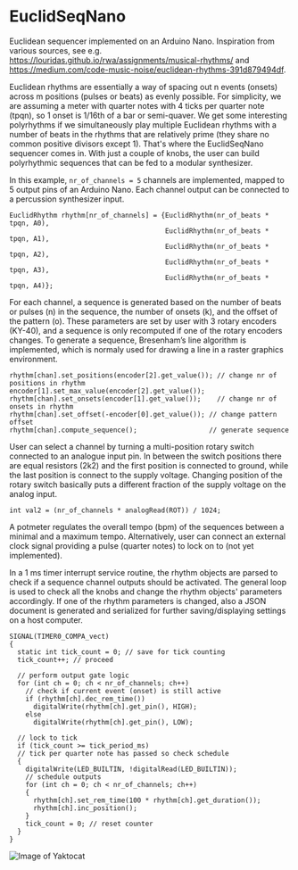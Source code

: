 # EuclidSeqNano
Euclidean sequencer implemented on an Arduino Nano. Inspiration from various sources, see e.g. https://louridas.github.io/rwa/assignments/musical-rhythms/ and  https://medium.com/code-music-noise/euclidean-rhythms-391d879494df.

Euclidean rhythms are essentially a way of spacing out n events (onsets) across m positions (pulses or beats) as evenly possible. For simplicity, we are assuming a meter with quarter notes with 4 ticks per quarter note (tpqn), so 1 onset is 1/16th of a bar or semi-quaver. We get some interesting polyrhythms if we simultaneously play multiple Euclidean rhythms with a number of beats in the rhythms that are relatively prime (they share no common positive divisors except 1). That's where the EuclidSeqNano sequencer comes in. With just a couple of knobs, the user can build polyrhythmic sequences that can be fed to a modular synthesizer.

In this example, `nr_of_channels = 5` channels are implemented, mapped to 5 output pins of an Arduino Nano. Each channel output can be connected to a percussion synthesizer input.
```
EuclidRhythm rhythm[nr_of_channels] = {EuclidRhythm(nr_of_beats * tpqn, A0),
                                       EuclidRhythm(nr_of_beats * tpqn, A1),
                                       EuclidRhythm(nr_of_beats * tpqn, A2),
                                       EuclidRhythm(nr_of_beats * tpqn, A3),
                                       EuclidRhythm(nr_of_beats * tpqn, A4)};
```
For each channel, a sequence is generated based on the number of beats or pulses (n) in the sequence, the number of onsets (k), and the offset of the pattern (o). 
These  parameters are set by user with 3 rotary encoders (KY-40), and a sequence is only recomputed if one of the rotary encoders changes. To generate a sequence, Bresenham’s line algorithm is implemented, which is normaly used for drawing a line in a raster graphics environment.
```
rhythm[chan].set_positions(encoder[2].get_value()); // change nr of positions in rhythm
encoder[1].set_max_value(encoder[2].get_value());
rhythm[chan].set_onsets(encoder[1].get_value());    // change nr of onsets in rhythm
rhythm[chan].set_offset(-encoder[0].get_value()); // change pattern offset
rhythm[chan].compute_sequence();                  // generate sequence
```
User can select a channel by turning a multi-position rotary switch connected to an analogue input pin. In between the switch positions there are equal resistors (2k2) and the first position is connected to ground, while the last position is connect to the supply voltage. Changing position of the rotary switch basically puts a different fraction of the supply voltage on the analog input.
```
int val2 = (nr_of_channels * analogRead(ROT)) / 1024;
```
A potmeter regulates the overall tempo (bpm) of the sequences between a minimal and a maximum tempo.
Alternatively, user can connect an external clock signal providing a pulse (quarter notes) to lock on to (not yet implemented).

In a 1 ms timer interrupt service routine, the rhythm objects are parsed to check if a sequence channel outputs should be activated.
The general loop is used to check all the knobs and change the rhythm objects' parameters accordingly. If one of the rhythm parameters is changed, also a JSON document is generated and serialized for further saving/displaying settings on a host computer.
```
SIGNAL(TIMER0_COMPA_vect)
{
  static int tick_count = 0; // save for tick counting
  tick_count++; // proceed

  // perform output gate logic
  for (int ch = 0; ch < nr_of_channels; ch++)
    // check if current event (onset) is still active
    if (rhythm[ch].dec_rem_time())
      digitalWrite(rhythm[ch].get_pin(), HIGH);
    else
      digitalWrite(rhythm[ch].get_pin(), LOW);

  // lock to tick
  if (tick_count >= tick_period_ms)
  // tick per quarter note has passed so check schedule
  {
    digitalWrite(LED_BUILTIN, !digitalRead(LED_BUILTIN));
    // schedule outputs
    for (int ch = 0; ch < nr_of_channels; ch++)
    {
      rhythm[ch].set_rem_time(100 * rhythm[ch].get_duration());
      rhythm[ch].inc_position();
    }
    tick_count = 0; // reset counter
  }
}
```
![Image of Yaktocat](https://github.com/ducroq/EuclidSeqNano/circuit/Schematic_EuclidSeqNano_2020-09-19_19-43-43.png)
